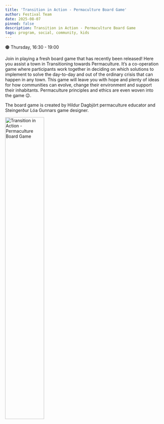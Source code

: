 ```yaml
---
title: 'Transition in Action - Permaculture Board Game'
author: Festival Team
date: 2025-08-07
pinned: false
description: Transition in Action - Permaculture Board Game
tags: program, social, community, kids
---
```


<script>
    import Image from  '$lib/Image.svelte'
</script>

🟠 Thursday, 16:30 - 19:00

Join in playing a fresh board game that has recently been released! Here you assist a town in Transitioning towards Permaculture.  It’s a co-operation game where participants work together in deciding on which solutions to implement to solve the day-to-day and out of the ordinary crisis that can happen in any town.  This game will leave you with hope and plenty of ideas for how communities can evolve, change their environment and support their inhabitants.  Permaculture principles and ethics are even woven into the game 😉.

The board game is created by Hildur Dagbjört permaculture educator and Steingerður Lóa Gunnars game designer.

<Image 
  src='program/social-community/18-transition-in-action-permaculture-boardgame.png'
  caption='Transition in Action - Permaculture Board Game'
  alt='Transition in Action - Permaculture Board Game'
  width='50%'/>
